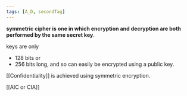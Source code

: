 ```yaml
---
tags: [A_D, secondTag]
---
```

**symmetric cipher is one in which encryption and decryption are both performed by the same secret key**.

keys are only 
- 128 bits or 
- 256 bits long, and so can easily be encrypted using a public key. 

[[Confidentiality]] is achieved using symmetric encryption.


[[AIC or CIA]]